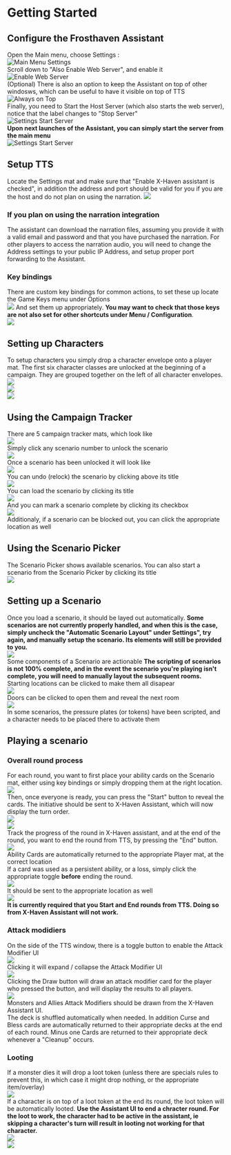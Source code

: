 # Getting Started
## Configure the Frosthaven Assistant
Open the Main menu, choose Settings :  
![Main Menu Settings](images/xhaven_main_menu_settings.png)  
Scroll down to "Also Enable Web Server", and enable it  
![Enable Web Server](images/xhaven_settings_enable_web_server.png)  
(Optional) There is also an option to keep the Assistant on top of other windosws, which can be useful to have it visible on top of TTS  
![Always on Top](images/xhaven_settings_always_on_top.png)  
Finally, you need to Start the Host Server (which also starts the web server), notice that the label changes to "Stop Server"  
![Settings Start Server](images/xhaven_settings_menu_start_server.png)  
**Upon next launches of the Assistant, you can simply start the server from the main menu**  
![Settings Start Server](images/xhaven_main_menu_start_server.png)  

## Setup TTS
Locate the Settings mat and make sure that "Enable X-Haven assistant is checked", in addition the address and port should be valid for you if you are the host and do not plan on using the narration.
![](images/tts_settings.png)  
### If you plan on using the narration integration
The assistant can download the narration files, assuming you provide it with a valid email and password and that you have purchased the narration. For other players to access the narration audio, you will need to change the Address settings to your public IP Address, and setup proper port forwarding to the Assistant.
### Key bindings
There are custom key bindings for common actions, to set these up locate the Game Keys menu under Options  
![](images/tts_game_keys.png) 
And set them up appropriately. **You may want to check that those keys are not also set for other shortcuts under Menu / Configuration**.  
![](images/tts_custom_controls.png) 

## Setting up Characters
To setup characters you simply drop a character envelope onto a player mat. The first six character classes are unlocked at the beginning of a campaign. They are grouped together on the left of all character envelopes.
![](images/tts_character_envelopes.png)  
![](images/tts_drop_character_box.png)  
![](images/tts_setup_character.png)  

## Using the Campaign Tracker
There are 5 campaign tracker mats, which look like  
![](images/tts_campaign_tracker.png)  
Simply click any scenario number to unlock the scenario  
![](images/tts_scenario_zero_unlock.png)  
Once a scenario has been unlocked it will look like  
![](images/tts_scenario_zero_unlocked.png)  
You can undo (relock) the scenario by clicking above its title  
![](images/tts_scenario_zero_lock.png)  
You can load the scenario by clicking its title  
![](images/tts_scenario_zero_load.png)  
And you can mark a scenario complete by clicking its checkbox  
![](images/tts_scenario_zero_complete.png)  
Additionaly, if a scenario can be blocked out, you can click the appropriate location as well  

## Using the Scenario Picker
The Scenario Picker shows available scenarios. You can also start a scenario from the Scenario Picker by clicking its title  
![](images/tts_scenario_picker.png)

## Setting up a Scenario
Once you load a scenario, it should be layed out automatically. **Some scenarios are not currently properly handled, and when this is the case, simply uncheck the "Automatic Scenario Layout" under Settings", try again, and manually setup the scenario. Its elements will still be provided to you.**  
![](images/tts_layed_out_scenario_zero.png)  
Some components of a Scenario are actionable **The scripting of scenarios is not 100% complete, and in the event the scenario you're playing isn't complete, you will need to manually layout the subsequent rooms.**  
Starting locations can be clicked to make them all disapear  
![](images/tts_start_location.png)  
Doors can be clicked to open them and reveal the next room  
![](images/tts_open_door.png)  
In some scenarios, the pressure plates (or tokens) have been scripted, and a character needs to be placed there to activate them  

## Playing a scenario
### Overall round process
For each round, you want to first place your ability cards on the Scenario mat, either using key bindings or simply dropping them at the right location.  
![](images/tts_start_round_button.png)  
Then, once everyone is ready, you can press the "Start" button to reveal the cards. The initiative should be sent to X-Haven Assistant, which will now display the turn order.  
![](images/tts_round_started.png)  
![](images/xhaven_round_started.png)  
Track the progress of the round in X-Haven assistant, and at the end of the round, you want to end the round from TTS, by pressing the "End" button.  
![](images/tts_end_round_button.png)  
Ability Cards are automatically returned to the appropriate Player mat, at the correct location  
If a card was used as a persistent ability, or a loss, simply click the appropriate toggle **before** ending the round.  
![](images/tts_return_card_states.png)  
It should be sent to the appropriate location as well  
![](images/tts_cards_returned.png)  
**It is currently required that you Start and End rounds from TTS. Doing so from X-Haven Assistant will not work.**  

### Attack modidiers
On the side of the TTS window, there is a toggle button to enable the Attack Modifier UI  
![](images/tts_am_ui_collapsed.png)  
Clicking it will expand / collapse the Attack Modifier UI  
![](images/tts_am_ui_opened.png)  
Clicking the Draw button will draw an attack modifier card for the player who pressed the button, and will display the results to all players.  
![](images/tts_am_ui_drawn.png)  
Monsters and Allies Attack Modifiers should be drawn from the X-Haven Assistant UI.  
The deck is shuffled automatically when needed. In addition Curse and Bless cards are automatically returned to their appropriate decks at the end of each round. Minus one Cards are returned to their appropriate deck whenever a "Cleanup" occurs.

### Looting
If a monster dies it will drop a loot token (unless there are specials rules to prevent this, in which case it might drop nothing, or the appropriate item/overlay)  
![](images/tts_enemy_as_loot.png)  
If a character is on top of a loot token at the end its round, the loot token will be automatically looted. **Use the Assistant UI to end a chracter round. For the loot to work, the character had to be active in the assistant, ie skipping a character's turn will result in looting not working for that character.**  
![](images/tts_figure_standing_on_loot.png)  
![](images/xhaven_end_round.png)  
